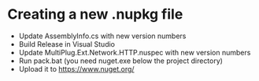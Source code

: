# Creating a new .nupkg file

* Update AssemblyInfo.cs with new version numbers
* Build Release in Visual Studio
* Update MultiPlug.Ext.Network.HTTP.nuspec with new version numbers
* Run pack.bat (you need nuget.exe below the project directory)
* Upload it to https://www.nuget.org/